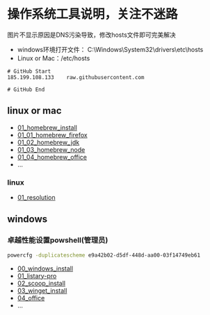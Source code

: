 # 操作系统工具说明，关注不迷路

图片不显示原因是DNS污染导致，修改hosts文件即可完美解决

- windows环境打开文件： C:\Windows\System32\drivers\etc\hosts
- Linux or Mac：/etc/hosts

```hosts
# GitHub Start
185.199.108.133    raw.githubusercontent.com

# GitHub End
```

## linux or mac

- [01_homebrew_install](./OS/linux%20or%20mac/01_homebrew_install/README.md)
- [01_01_homebrew_firefox](./OS/linux%20or%20mac/01_homebrew_install/01_01_homebrew_firefox/README.md)
- [01_02_homebrew_jdk](./OS/linux%20or%20mac/01_homebrew_install/01_02_homebrew_jdk/README.md)
- [01_03_homebrew_node](./OS/linux%20or%20mac/01_homebrew_install/01_03_homebrew_node/README.md)
- [01_04_homebrew_office](./OS/linux%20or%20mac/01_homebrew_install/01_04_homebrew_office/README.md)
- ...

### linux

- [01_resolution](./OS/linux%20or%20mac/linux/01_resolution/README.md)

## windows

### 卓越性能设置powshell(管理员)


```sh
powercfg -duplicatescheme e9a42b02-d5df-448d-aa00-03f14749eb61
```
- [00_windows_install](./OS/windows/00_windows_install/README.md)
- [01_listary-pro](./OS/windows/01_Listary-pro/README.md)
- [02_scoop_install](./OS/windows/02_scoop_install/README.md)
- [03_winget_install](./OS/windows/03_winget_install/README.md)
- [04_office](./OS/windows/04_office/README.md)
- ...
